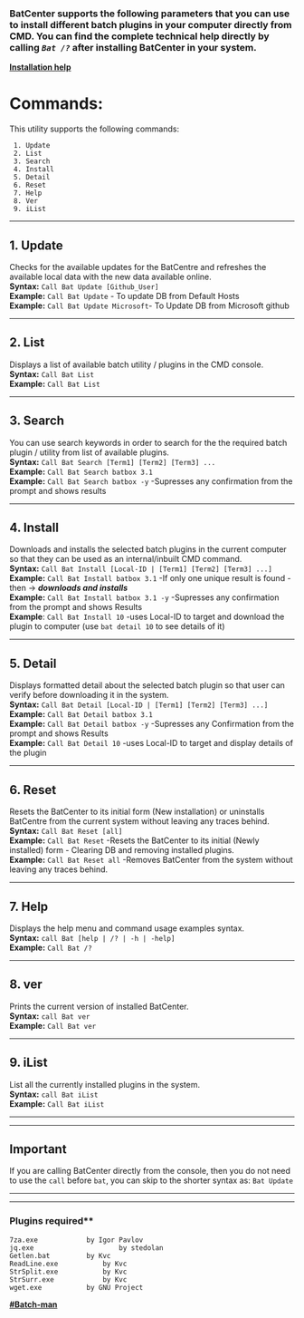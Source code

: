 ### BatCenter supports the following parameters that you can use to install different batch plugins in your computer directly from CMD. You can find the complete technical help directly by calling _`Bat /?`_ after installing BatCenter in your system.

**[Installation help](https://github.com/Batch-Man/BatCenter/blob/main/README.md)** 

# Commands:
 This utility supports the following commands:

```
 1. Update
 2. List
 3. Search
 4. Install
 5. Detail
 6. Reset
 7. Help
 8. Ver
 9. iList
```
___

## 1. Update
Checks for the available updates for the BatCentre and refreshes the available local data with the new data available online.  
**Syntax:** ``Call Bat Update [Github_User]``  
**Example:** ``Call Bat Update`` - To update DB from Default Hosts  
**Example:** ``Call Bat Update Microsoft``- To Update DB from Microsoft github  
___

## 2. List
Displays a list of available batch utility / plugins in the CMD console.  
**Syntax:** ``Call Bat List``  
**Example:** ``Call Bat List``  

___

## 3. Search
You can use search keywords in order to search for the the required batch plugin / utility from list of available plugins.  
**Syntax:** ``Call Bat Search [Term1] [Term2] [Term3] ...``  
**Example:** ``Call Bat Search batbox 3.1``  
**Example:** ``Call Bat Search batbox -y``  -Supresses any confirmation from the prompt and shows results  
___

## 4. Install
Downloads and installs the selected batch plugins in the current computer so that they can be used as an internal/inbuilt CMD command.  
**Syntax:** ``Call Bat Install [Local-ID | [Term1] [Term2] [Term3] ...]``  
**Example:** ``Call Bat Install batbox 3.1``  -If only one unique result is found - then -> ***downloads and installs***  
**Example:** ``Call Bat Install batbox 3.1 -y``  -Supresses any confirmation from the prompt and shows Results  
**Example**: ``Call Bat Install 10``  -uses Local-ID to target and download the plugin to computer  (use ```bat detail 10``` to see details of it)
___

## 5. Detail
Displays formatted detail about the selected batch plugin so that user can verify before downloading it in the system.  
**Syntax:** ``Call Bat Detail [Local-ID | [Term1] [Term2] [Term3] ...]``  
**Example:** ``Call Bat Detail batbox 3.1``  
**Example:** ``Call Bat Detail batbox -y``  -Supresses any Confirmation from the prompt and shows Results  
**Example:** ``Call Bat Detail 10``  -uses Local-ID to target and display details of the plugin  
___

## 6. Reset
Resets the BatCenter to its initial form (New installation) or uninstalls BatCentre from the current system without leaving any traces behind.  
**Syntax:** ``Call Bat Reset [all]``  
**Example:** ``Call Bat Reset``  -Resets the BatCenter to its initial (Newly installed) form - Clearing DB and removing installed plugins.  
**Example:** ``Call Bat Reset all``  -Removes BatCenter from the system without leaving any traces behind.
 
___

## 7. Help
Displays the help menu and command usage examples syntax.  
**Syntax:** ``call Bat [help | /? | -h | -help]``  
**Example:** ``Call Bat /?``  
___

## 8. ver
Prints the current version of installed BatCenter.  
**Syntax:** ``call Bat ver``  
**Example:** ``Call Bat ver``  

___

## 9. iList
List all the currently installed plugins in the system.  
**Syntax:** ``call Bat iList``  
**Example:** ``Call Bat iList``  

___
___
## Important
If you are calling BatCenter directly from the console, then you do not need to use the `call` before `bat`, you can skip to the shorter syntax as:  ``Bat Update``
___
___

 ### Plugins required**
 ```
 7za.exe 			by Igor Pavlov
 jq.exe 			        by stedolan 
 Getlen.bat			by Kvc
 ReadLine.exe			by Kvc
 StrSplit.exe			by Kvc
 StrSurr.exe			by Kvc
 wget.exe			by GNU Project
```
 
**[#Batch-man](https://batch-man.com)** 
  

